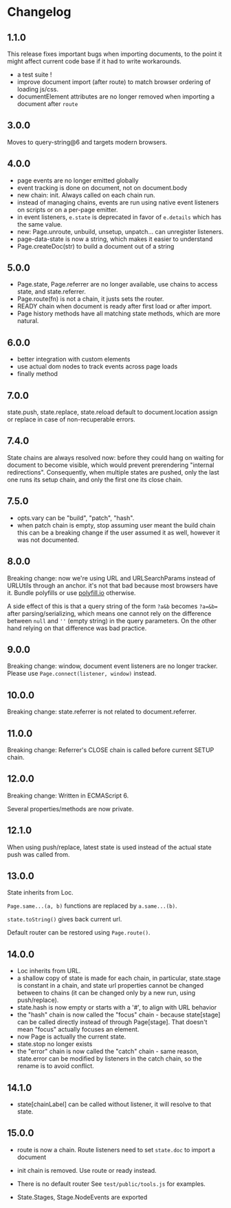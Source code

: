 Changelog
=========

1.1.0
-----

This release fixes important bugs when importing documents, to the point it
might affect current code base if it had to write workarounds.

* a test suite !
* improve document import (after route) to match browser ordering of loading js/css.
* documentElement attributes are no longer removed when importing a document after `route`

3.0.0
-----

Moves to query-string@6 and targets modern browsers.

4.0.0
-----

* page events are no longer emitted globally
* event tracking is done on document, not on document.body
* new chain: init. Always called on each chain run.
* instead of managing chains, events are run using native event listeners on
scripts or on a per-page emitter.
* in event listeners, `e.state` is deprecated in favor of `e.details` which
has the same value.
* new: Page.unroute, unbuild, unsetup, unpatch... can unregister listeners.
* page-data-state is now a string, which makes it easier to understand
* Page.createDoc(str) to build a document out of a string

5.0.0
-----

* Page.state, Page.referrer are no longer available, use chains to access state,
and state.referrer.
* Page.route(fn) is not a chain, it justs sets the router.
* READY chain when document is ready after first load or after import.
* Page history methods have all matching state methods, which are more natural.

6.0.0
-----

* better integration with custom elements
* use actual dom nodes to track events across page loads
* finally method

7.0.0
-----

state.push, state.replace, state.reload default to document.location assign or
replace in case of non-recuperable errors.

7.4.0
-----

State chains are always resolved now: before they could hang on waiting for
document to become visible, which would prevent prerendering "internal redirections".
Consequently, when multiple states are pushed, only the last one runs its setup
chain, and only the first one its close chain.

7.5.0
-----

* opts.vary can be "build", "patch", "hash".
* when patch chain is empty, stop assuming user meant the build chain
  this can be a breaking change if the user assumed it as well, however it was not
  documented.

8.0.0
-----

Breaking change:
now we're using URL and URLSearchParams instead of URLUtils through an anchor.
it's not that bad because most browsers have it.
Bundle polyfills or use [polyfill.io](https://polyfill.io) otherwise.

A side effect of this is that a query string of the form `?a&b`
becomes `?a=&b=` after parsing/serializing, which means one cannot rely on
the difference between `null` and `''` (empty string) in the query parameters.
On the other hand relying on that difference was bad practice.

9.0.0
-----

Breaking change:
window, document event listeners are no longer tracker.
Please use `Page.connect(listener, window)` instead.

10.0.0
------

Breaking change:
state.referrer is not related to document.referrer.

11.0.0
------

Breaking change:
Referrer's CLOSE chain is called before current SETUP chain.

12.0.0
------

Breaking change:
Written in ECMAScript 6.

Several properties/methods are now private.

12.1.0
------

When using push/replace, latest state is used instead of
the actual state push was called from.

13.0.0
------

State inherits from Loc.

`Page.same...(a, b)` functions are replaced by `a.same...(b)`.

`state.toString()` gives back current url.

Default router can be restored using `Page.route()`.

14.0.0
------

* Loc inherits from URL.
* a shallow copy of state is made for each chain, in particular, state.stage is constant in a chain, and state url properties cannot be changed between to chains (it can be changed only by a new run, using push/replace).
* state.hash is now empty or starts with a '#', to align with URL behavior
* the "hash" chain is now called the "focus" chain - because state[stage] can be called directly instead of through Page[stage]. That doesn't mean "focus" actually focuses an element.
* now Page is actually the current state.
* state.stop no longer exists
* the "error" chain is now called the "catch" chain - same reason, state.error can be modified by listeners in the catch chain, so the rename is to avoid conflict.

14.1.0
------

* state[chainLabel] can be called without listener, it will resolve to that state.

15.0.0
------

* route is now a chain.
  Route listeners need to set `state.doc` to import a document

* init chain is removed. Use route or ready instead.

* There is no default router
  See `test/public/tools.js` for examples.

* State.Stages, Stage.NodeEvents are exported
